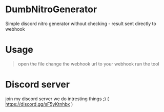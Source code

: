 # DumbNitroGenerator
Simple discord nitro generator without checking - result sent directly to webhook

# Usage
> open the file 
> change the webhook url to your webhook 
> run the tool

# Discord server
join my discord server we do intresting things ;) ( https://discord.gg/sF5yKtnhbx )
